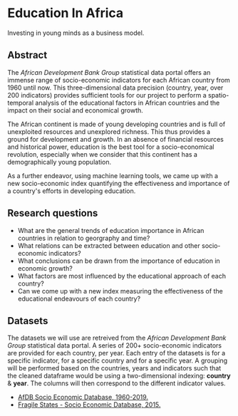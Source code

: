 # Education In Africa

Investing in young minds as a business model.

## Abstract
The *African Development Bank Group* statistical data portal offers an immense range of socio-economic indicators for each African country from 1960 until now. This three-dimensional data precision (country, year, over 200 indicators) provides sufficient tools for our project to perform a spatio-temporal analysis of the educational factors in African countries and the impact on their social and economical growth. 

The African continent is made of young developing countries and is full of unexploited resources and unexplored richness. This thus provides a ground for development and growth. In an absence of financial resources and historical power, education is the best tool for a socio-economical revolution, especially when we consider that this continent has a demographically young population. 

As a further endeavor, using machine learning tools, we came up with a new socio-economic index quantifying the effectiveness and importance of a country's efforts in developing education.


## Research questions
* What are the general trends of education importance in African countries in relation to georgraphy and time?
* What relations can be extracted between education and other socio-economic indicators?
* What conclusions can be drawn from the importance of education in economic growth?
* What factors are most influenced by the educational approach of each country?
* Can we come up with a new index measuring the effectiveness of the educational endeavours of each country?

## Datasets
The datasets we will use are retreived from the *African Development Bank Group* statistical data portal. A series of 200+ socio-economic indicators are provided for each country, per year. Each entry of the datasets is for a specific indicator, for a specific country and for a specific year. A grouping will be performed based on the countries, years and indicators such that the cleaned dataframe would be using a two-dimensional indexing: **country** & **year**. The columns will then correspond to the different indicator values.
* [AfDB Socio Economic Database, 1960-2019.](https://data.humdata.org/dataset/afdb-socio-economic-database-1960-2019)
* [Fragile States - Socio Economic Database, 2015.](https://data.humdata.org/dataset/fragile-states-socio-economic-database-2015)




